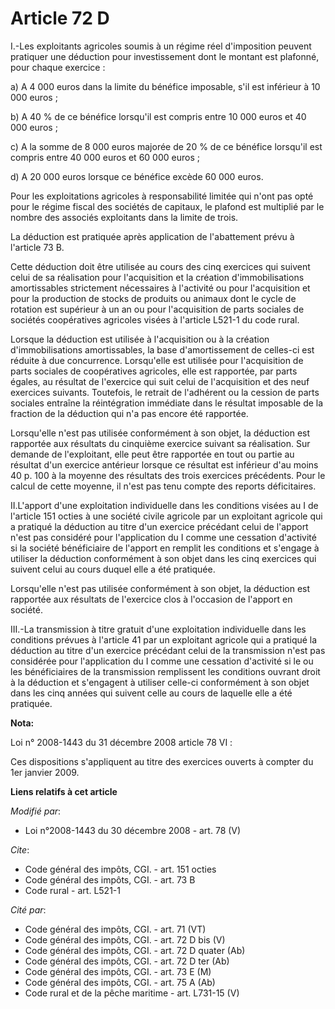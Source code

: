# Article 72 D

I.-Les exploitants agricoles soumis à un régime réel d'imposition peuvent pratiquer une déduction pour investissement dont le
montant est plafonné, pour chaque exercice : 

a) A 4 000 euros dans la limite du bénéfice imposable, s'il est inférieur à 10 000 euros ; 

b) A 40 % de ce bénéfice lorsqu'il est compris entre 10 000 euros et 40 000 euros ; 

c) A la somme de 8 000 euros majorée de 20 % de ce bénéfice lorsqu'il est compris entre 40 000 euros et 60 000 euros ; 

d) A 20 000 euros lorsque ce bénéfice excède 60 000 euros. 

Pour les exploitations agricoles à responsabilité limitée qui n'ont pas opté pour le régime fiscal des sociétés de capitaux,
le plafond est multiplié par le nombre des associés exploitants dans la limite de trois. 

La déduction est pratiquée après application de l'abattement prévu à l'article 73 B. 

Cette déduction doit être utilisée au cours des cinq exercices qui suivent celui de sa réalisation pour l'acquisition et la
création d'immobilisations amortissables strictement nécessaires à l'activité ou pour l'acquisition et pour la production de
stocks de produits ou animaux dont le cycle de rotation est supérieur à un an ou pour l'acquisition de parts sociales de
sociétés coopératives agricoles visées à l'article L521-1 du code rural. 

Lorsque la déduction est utilisée à l'acquisition ou à la création d'immobilisations amortissables, la base d'amortissement
de celles-ci est réduite à due concurrence. Lorsqu'elle est utilisée pour l'acquisition de parts sociales de coopératives
agricoles, elle est rapportée, par parts égales, au résultat de l'exercice qui suit celui de l'acquisition et des neuf
exercices suivants. Toutefois, le retrait de l'adhérent ou la cession de parts sociales entraîne la réintégration immédiate
dans le résultat imposable de la fraction de la déduction qui n'a pas encore été rapportée. 

Lorsqu'elle n'est pas utilisée conformément à son objet, la déduction est rapportée aux résultats du cinquième exercice
suivant sa réalisation. Sur demande de l'exploitant, elle peut être rapportée en tout ou partie au résultat d'un exercice
antérieur lorsque ce résultat est inférieur d'au moins 40 p. 100 à la moyenne des résultats des trois exercices précédents.
Pour le calcul de cette moyenne, il n'est pas tenu compte des reports déficitaires. 

II.L'apport d'une exploitation individuelle dans les conditions visées au I de l'article 151 octies à une société civile
agricole par un exploitant agricole qui a pratiqué la déduction au titre d'un exercice précédant celui de l'apport n'est pas
considéré pour l'application du I comme une cessation d'activité si la société bénéficiaire de l'apport en remplit les
conditions et s'engage à utiliser la déduction conformément à son objet dans les cinq exercices qui suivent celui au cours
duquel elle a été pratiquée. 

Lorsqu'elle n'est pas utilisée conformément à son objet, la déduction est rapportée aux résultats de l'exercice clos à
l'occasion de l'apport en société. 

III.-La transmission à titre gratuit d'une exploitation individuelle dans les conditions prévues à l'article 41 par un
exploitant agricole qui a pratiqué la déduction au titre d'un exercice précédant celui de la transmission n'est pas
considérée pour l'application du I comme une cessation d'activité si le ou les bénéficiaires de la transmission remplissent
les conditions ouvrant droit à la déduction et s'engagent à utiliser celle-ci conformément à son objet dans les cinq années
qui suivent celle au cours de laquelle elle a été pratiquée.

**Nota:**

Loi n° 2008-1443 du 31 décembre 2008 article 78 VI :

Ces dispositions s'appliquent au titre des exercices ouverts à compter du 1er janvier 2009.

**Liens relatifs à cet article**

_Modifié par_:

  - Loi n°2008-1443 du 30 décembre 2008 - art. 78 (V)

_Cite_:

  - Code général des impôts, CGI. - art. 151 octies
  - Code général des impôts, CGI. - art. 73 B
  - Code rural - art. L521-1

_Cité par_:

  - Code général des impôts, CGI. - art. 71 (VT)
  - Code général des impôts, CGI. - art. 72 D bis (V)
  - Code général des impôts, CGI. - art. 72 D quater (Ab)
  - Code général des impôts, CGI. - art. 72 D ter (Ab)
  - Code général des impôts, CGI. - art. 73 E (M)
  - Code général des impôts, CGI. - art. 75 A (Ab)
  - Code rural et de la pêche maritime - art. L731-15 (V)
